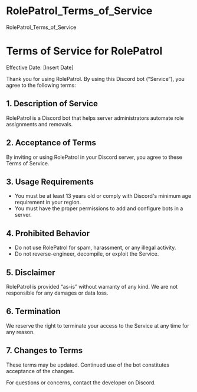 # RolePatrol_Terms_of_Service
RolePatrol_Terms_of_Service
# Terms of Service for RolePatrol

Effective Date: [Insert Date]

Thank you for using RolePatrol. By using this Discord bot (“Service”), you agree to the following terms:

## 1. Description of Service
RolePatrol is a Discord bot that helps server administrators automate role assignments and removals.

## 2. Acceptance of Terms
By inviting or using RolePatrol in your Discord server, you agree to these Terms of Service.

## 3. Usage Requirements
- You must be at least 13 years old or comply with Discord's minimum age requirement in your region.
- You must have the proper permissions to add and configure bots in a server.

## 4. Prohibited Behavior
- Do not use RolePatrol for spam, harassment, or any illegal activity.
- Do not reverse-engineer, decompile, or exploit the Service.

## 5. Disclaimer
RolePatrol is provided “as-is” without warranty of any kind. We are not responsible for any damages or data loss.

## 6. Termination
We reserve the right to terminate your access to the Service at any time for any reason.

## 7. Changes to Terms
These terms may be updated. Continued use of the bot constitutes acceptance of the changes.

For questions or concerns, contact the developer on Discord.

